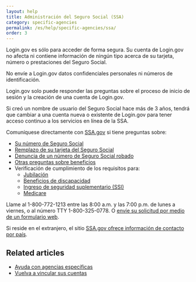 ```yaml
---
layout: help
title: Administración del Seguro Social (SSA)
category: specific-agencies
permalink: /es/help/specific-agencies/ssa/
order: 3
---
```

Login.gov es sólo para acceder de forma segura. Su cuenta de Login.gov no afecta ni contiene información de ningún tipo acerca de su tarjeta, número o prestaciones del Seguro Social.

No envíe a Login.gov datos confidenciales personales ni números de identificación.

Login.gov solo puede responder las preguntas sobre el proceso de inicio de sesión y la creación de una cuenta de Login.gov.

Si creó un nombre de usuario del Seguro Social hace más de 3 años, tendrá que cambiar a una cuenta nueva o existente de Login.gov para tener acceso continuo a los servicios en línea de la SSA.

Comuníquese directamente con [SSA.gov](https://www.ssa.gov/es) si tiene preguntas sobre:

* [Su número de Seguro Social](https://www.ssa.gov/employer/ssnv.htm)
* [Remplazo de su tarjeta del Seguro Social](https://www.ssa.gov/number-card/replace-card)
* [Denuncia de un número de Seguro Social robado](https://www.ssa.gov/number-card/report-stolen-number)
* [Otras preguntas sobre beneficios](https://faq.ssa.gov/en-US/)
* Verificación de cumplimiento de los requisitos para:
  * [Jubilación](https://www.ssa.gov/retirement)
  * [Beneficios de discapacidad](https://www.ssa.gov/benefits/disability/)
  * [Ingreso de seguridad suplementario (SSI)](https://www.ssa.gov/ssi)
  * [Medicare](https://www.ssa.gov/medicare)

Llame al 1-800-772-1213 entre las&nbsp;8:00 a.m. y las&nbsp;7:00 p.m. de lunes a viernes, o al número TTY 1-800-325-0778. O [envíe su solicitud por medio de un formulario web](https://secure.ssa.gov/emailus/).

Si reside en el extranjero, el sitio [SSA.gov ofrece información de contacto por país](https://www.ssa.gov/foreign/).

## Related articles

* [Ayuda con agencias específicas](/es/help/specific-agencies/overview/)
* [Vuelva a vincular sus cuentas](/es/help/manage-your-account/relink-your-accounts/)
